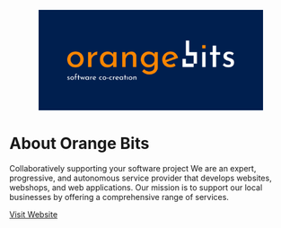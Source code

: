 <p align="center"><a href="https://orangebits.nl" target="_blank"><img src="https://github.com/orangebitsnl/.github/blob/main/docs/images/orangebits.png?raw=true" width="400"></a></p>

# About Orange Bits
Collaboratively supporting your software project
We are an expert, progressive, and autonomous service provider that develops websites, webshops, and web applications. Our mission is to support our local businesses by offering a comprehensive range of services.

[Visit Website](https://orangebits.nl/)
